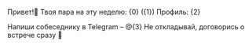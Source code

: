 Привет!👋 Твоя пара на эту неделю:
{0} ({1})
Профиль: {2}

Напиши собеседнику в Telegram – @{3}
Не откладывай, договорись о встрече сразу 🙂